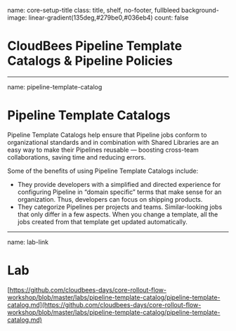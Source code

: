 name: core-setup-title
class: title, shelf, no-footer, fullbleed
background-image: linear-gradient(135deg,#279be0,#036eb4)
count: false

# CloudBees Pipeline Template Catalogs & Pipeline Policies

---
name: pipeline-template-catalog

# Pipeline Template Catalogs

Pipeline Template Catalogs help ensure that Pipeline jobs conform to organizational standards and in combination with Shared Libraries are an easy way to make their Pipelines reusable — boosting cross-team collaborations, saving time and reducing errors.

Some of the benefits of using Pipeline Template Catalogs include:

* They provide developers with a simplified and directed experience for configuring Pipeline in “domain specific” terms that make sense for an organization. Thus, developers can focus on shipping products.
* They categorize Pipelines per projects and teams. Similar-looking jobs that only differ in a few aspects. When you change a template, all the jobs created from that template get updated automatically.

---
name: lab-link

# Lab

[https://github.com/cloudbees-days/core-rollout-flow-workshop/blob/master/labs/pipeline-template-catalog/pipeline-template-catalog.md](https://github.com/cloudbees-days/core-rollout-flow-workshop/blob/master/labs/pipeline-template-catalog/pipeline-template-catalog.md)
